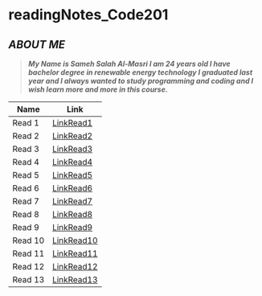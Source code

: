 # readingNotes_Code201
## ***ABOUT ME***
> ***My Name is Sameh Salah Al-Masri I am 24 years old I have bachelor degree in renewable energy technology I graduated last year and I always wanted to study programming and coding and I wish learn more and more in this course.***

Name | Link
------------ | -------------
Read 1 | [LinkRead1](https://samehmasri.github.io/readingNotes_Code201/read1)
Read 2 | [LinkRead2](https://samehmasri.github.io/readingNotes_Code201/read2)
Read 3 | [LinkRead3](https://samehmasri.github.io/readingNotes_Code201/read3)
Read 4 | [LinkRead4](https://samehmasri.github.io/readingNotes_Code201/read4)
Read 5 | [LinkRead5](https://samehmasri.github.io/readingNotes_Code201/read5)
Read 6 | [LinkRead6](https://samehmasri.github.io/readingNotes_Code201/read6)
Read 7 | [LinkRead7](https://samehmasri.github.io/readingNotes_Code201/read7)
Read 8 | [LinkRead8](https://samehmasri.github.io/readingNotes_Code201/read8)
Read 9 | [LinkRead9](https://samehmasri.github.io/readingNotes_Code201/read9)
Read 10 | [LinkRead10](https://samehmasri.github.io/readingNotes_Code201/read10)
Read 11 | [LinkRead11](https://samehmasri.github.io/readingNotes_Code201/read11)
Read 12 | [LinkRead12](https://samehmasri.github.io/readingNotes_Code201/read12)
Read 13 | [LinkRead13](https://samehmasri.github.io/readingNotes_Code201/read13)